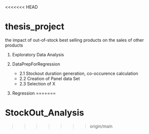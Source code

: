 <<<<<<< HEAD
# thesis_project
the impact of out-of-stock best selling products on the sales of other products

1. Exploratory Data Analysis

2. DataPrepForRegression
	- 2.1 Stockout duration generation, co-occurence calculation
	- 2.2 Creation of Panel data Set
	- 2.3 Selection of X

3. Regression
=======
# StockOut_Analysis
>>>>>>> origin/main

